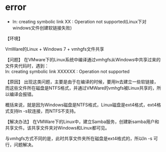 # error
- ln: creating symbolic link XX : Operation not supported(Linux下对windows文件创建软链接失败)

【环境】

VmWare的Linux + Windows 7 + vmhgfs文件共享



【问题】
在VMware下的Linux系统中编译通过vmhgfs从Windows中共享过来的文件夹代码时，遇到：
ln: creating symbolic link XXXXXX : Operation not supported



【原因】
出现这类问题，主要是由于在编译的时候，要用ln去建立一些软链接，而这些文件所在磁盘是NTFS格式，并通过VMWare的vmhgfs被Linux共享的，所以编译会报错。

概括来说，就是因为Windows磁盘是NTFS格式，Linux磁盘是ext4格式，ext4格式支持ln -s软连接，而NTFS不支持。



【解决办法】
在VMWare下的Linux中，建立Samba服务，创建新samba用户和共享文件。该共享文件夹对Windows和Linux都可见。

与vmhgfs方式不同的是，此时共享文件夹所在磁盘是ext4格式的，所以ln -s 可行，问题解决。
